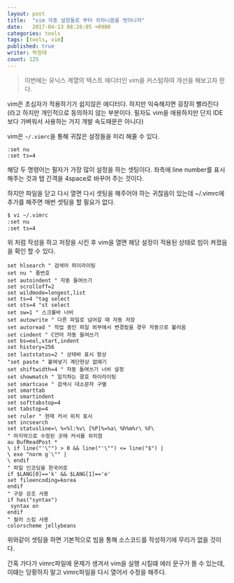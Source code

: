 ```yaml
---
layout: post
title:  "vim 각종 설정들로 부터 귀차니즘을 벗어나자"
date:   2017-04-13 08:26:05 +0900
categories: tools
tags: [tools, vim]
published: true
writer: 박정태
count: 125
---
```


> 이번에는 유닉스 계열의 텍스트 에디터인 vim을 커스텀하여 개선을 해보고자 한다.

vim은 초심자가 적용하기가 쉽지않은 에디터다. 하지만 익숙해지면 굉장히 빨라진다
(라고 하지만 개인적으로 동의하지 않는 부분이다. 필자도 vim을 애용하지만 단지 IDE보다 가벼워서 사용하는 거지 개발 속도때문은 아니다)

vim은 `~/.vimrc`을 통해 귀찮은 설정들을 미리 해줄 수 있다.


```
:set nu
:set ts=4
```

해당 두 명령어는 필자가 가장 많이 설정을 하는 셋팅이다.
좌측에 line number를 표시해주는 것과 탭 간격을 4space로 바꾸어 주는 것이다.

하지만 파일을 닫고 다시 열면 다시 셋팅을 해주어야 하는 귀찮음이 있는데 ~/.vimrc에 추가를 해주면 매번 셋팅을 할 필요가 없다.

```bash
$ vi ~/.vimrc
:set nu
:set ts=4
```
위 처럼 작성을 하고 저장을 시킨 후 vim을 열면 해당 설정이 적용된 상태로 빔이 켜졌음을 확인 할 수 있다.

```.vim
set hlsearch " 검색어 하이라이팅
set nu " 줄번호
set autoindent " 자동 들여쓰기
set scrolloff=2
set wildmode=longest,list
set ts=4 "tag select
set sts=4 "st select
set sw=1 " 스크롤바 너비
set autowrite " 다른 파일로 넘어갈 때 자동 저장
set autoread " 작업 중인 파일 외부에서 변경됬을 경우 자동으로 불러옴
set cindent " C언어 자동 들여쓰기
set bs=eol,start,indent
set history=256
set laststatus=2 " 상태바 표시 항상
"set paste " 붙여넣기 계단현상 없애기
set shiftwidth=4 " 자동 들여쓰기 너비 설정
set showmatch " 일치하는 괄호 하이라이팅
set smartcase " 검색시 대소문자 구별
set smarttab
set smartindent
set softtabstop=4
set tabstop=4
set ruler " 현재 커서 위치 표시
set incsearch
set statusline=\ %<%l:%v\ [%P]%=%a\ %h%m%r\ %F\
" 마지막으로 수정된 곳에 커서를 위치함
au BufReadPost *
\ if line("'\"") > 0 && line("'\"") <= line("$") |
\ exe "norm g`\"" |
\ endif
" 파일 인코딩을 한국어로
if $LANG[0]=='k' && $LANG[1]=='o'
set fileencoding=korea
endif
" 구문 강조 사용
if has("syntax")
 syntax on
endif
" 컬러 스킴 사용
colorscheme jellybeans
```

위와같이 셋팅을 하면 기본적으로 빔을 통해 소스코드를 작성하기에 무리가 없을 것이다.

간혹 가다가 vimrc파일에 문제가 생겨서 vim을 실행 시킬떄 에러 문구가 뜰 수 있는데, 이떄는 당황하지 말고 vimrc파일을 다시 열어서 수정을 해주다.